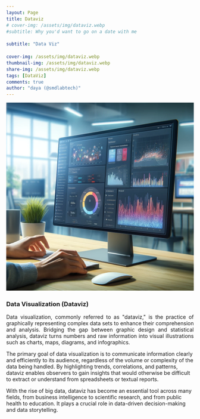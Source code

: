 ```yaml
---
layout: Page
title: Dataviz
# cover-img: /assets/img/dataviz.webp
#subtitle: Why you'd want to go on a date with me

subtitle: "Data Viz"

cover-img: /assets/img/dataviz.webp
thumbnail-img: /assets/img/dataviz.webp
share-img: /assets/img/dataviz.webp
tags: [DataViz]
comments: true
author: "daya (@smdlabtech)"
---
```


![DataViz](/assets/img/dataviz.webp)

### Data Visualization (Dataviz)

<p style="text-align: justify;"> 
Data visualization, commonly referred to as "dataviz," is the practice of graphically representing complex data sets to enhance their comprehension and analysis. Bridging the gap between graphic design and statistical analysis, dataviz turns numbers and raw information into visual illustrations such as charts, maps, diagrams, and infographics.

The primary goal of data visualization is to communicate information clearly and efficiently to its audience, regardless of the volume or complexity of the data being handled. By highlighting trends, correlations, and patterns, dataviz enables observers to gain insights that would otherwise be difficult to extract or understand from spreadsheets or textual reports.

With the rise of big data, dataviz has become an essential tool across many fields, from business intelligence to scientific research, and from public health to education. It plays a crucial role in data-driven decision-making and data storytelling.
</p>